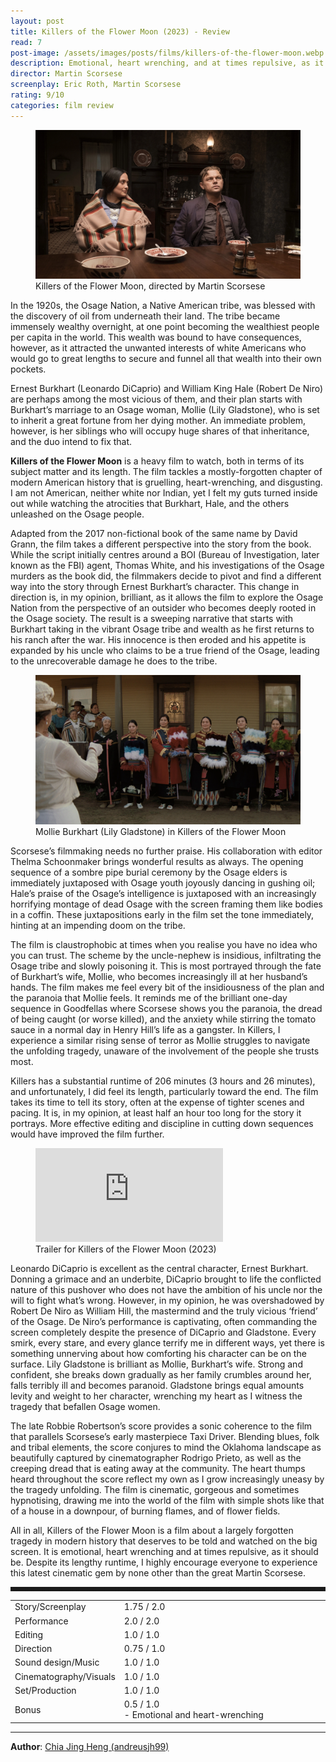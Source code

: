 ```yaml
---
layout: post
title: Killers of the Flower Moon (2023) - Review
read: 7
post-image: /assets/images/posts/films/killers-of-the-flower-moon.webp
description: Emotional, heart wrenching, and at times repulsive, as it should be
director: Martin Scorsese
screenplay: Eric Roth, Martin Scorsese
rating: 9/10
categories: film review
---
```


<figure class="film">
  <img src="/assets/images/posts/films/killers-of-the-flower-moon.webp" alt="Killers of the Flower Moon movie still">
  <figcaption><i class="fa-solid fa-film"></i> Killers of the Flower Moon, directed by Martin Scorsese</figcaption>
</figure>

In the 1920s, the Osage Nation, a Native American tribe, was blessed with the discovery of oil from underneath their land. The tribe became immensely wealthy overnight, at one point becoming the wealthiest people per capita in the world. This wealth was bound to have consequences, however, as it attracted the unwanted interests of white Americans who would go to great lengths to secure and funnel all that wealth into their own pockets.

Ernest Burkhart (Leonardo DiCaprio) and William King Hale (Robert De Niro) are perhaps among the most vicious of them, and their plan starts with Burkhart’s marriage to an Osage woman, Mollie (Lily Gladstone), who is set to inherit a great fortune from her dying mother. An immediate problem, however, is her siblings who will occupy huge shares of that inheritance, and the duo intend to fix that.

**Killers of the Flower Moon** is a heavy film to watch, both in terms of its subject matter and its length. The film tackles a mostly-forgotten chapter of modern American history that is gruelling, heart-wrenching, and disgusting. I am not American, neither white nor Indian, yet I felt my guts turned inside out while watching the atrocities that Burkhart, Hale, and the others unleashed on the Osage people.

Adapted from the 2017 non-fictional book of the same name by David Grann, the film takes a different perspective into the story from the book. While the script initially centres around a BOI (Bureau of Investigation, later known as the FBI) agent, Thomas White, and his investigations of the Osage murders as the book did, the filmmakers decide to pivot and find a different way into the story through Ernest Burkhart’s character. This change in direction is, in my opinion, brilliant, as it allows the film to explore the Osage Nation from the perspective of an outsider who becomes deeply rooted in the Osage society. The result is a sweeping narrative that starts with Burkhart taking in the vibrant Osage tribe and wealth as he first returns to his ranch after the war. His innocence is then eroded and his appetite is expanded by his uncle who claims to be a true friend of the Osage, leading to the unrecoverable damage he does to the tribe.

<figure class="film">
  <img src="/assets/images/posts/films/killers-of-the-flower-moon_2.webp" alt="Killers of the Flower Moon movie still">
  <figcaption><i class="fa-solid fa-film"></i> Mollie Burkhart (Lily Gladstone) in Killers of the Flower Moon</figcaption>
</figure>

Scorsese’s filmmaking needs no further praise. His collaboration with editor Thelma Schoonmaker brings wonderful results as always. The opening sequence of a sombre pipe burial ceremony by the Osage elders is immediately juxtaposed with Osage youth joyously dancing in gushing oil; Hale’s praise of the Osage’s intelligence is juxtaposed with an increasingly horrifying montage of dead Osage with the screen framing them like bodies in a coffin. These juxtapositions early in the film set the tone immediately, hinting at an impending doom on the tribe. 

The film is claustrophobic at times when you realise you have no idea who you can trust. The scheme by the uncle-nephew is insidious, infiltrating the Osage tribe and slowly poisoning it. This is most portrayed through the fate of Burkhart’s wife, Mollie, who becomes increasingly ill at her husband’s hands. The film makes me feel every bit of the insidiousness of the plan and the paranoia that Mollie feels. It reminds me of the brilliant one-day sequence in Goodfellas where Scorsese shows you the paranoia, the dread of being caught (or worse killed), and the anxiety while stirring the tomato sauce in a normal day in Henry Hill’s life as a gangster. In Killers, I experience a similar rising sense of terror as Mollie struggles to navigate the unfolding tragedy, unaware of the involvement of the people she trusts most.

Killers has a substantial runtime of 206 minutes (3 hours and 26 minutes), and unfortunately, I did feel its length, particularly toward the end. The film takes its time to tell its story, often at the expense of tighter scenes and pacing. It is, in my opinion, at least half an hour too long for the story it portrays. More effective editing and discipline in cutting down sequences would have improved the film further. 

<div class="film-trailer">
<figure>
  <iframe src="https://www.youtube.com/embed/EP34Yoxs3FQ" title="YouTube video player" frameborder="0" allow="accelerometer; autoplay; clipboard-write; encrypted-media; gyroscope; picture-in-picture; web-share" allowfullscreen></iframe>
  <figcaption><i class="fa-brands fa-youtube"></i> Trailer for Killers of the Flower Moon (2023)</figcaption>
</figure>
</div>

Leonardo DiCaprio is excellent as the central character, Ernest Burkhart. Donning a grimace and an underbite, DiCaprio brought to life the conflicted nature of this pushover who does not have the ambition of his uncle nor the will to fight what’s wrong. However, in my opinion, he was overshadowed by Robert De Niro as William Hill, the mastermind and the truly vicious ‘friend’ of the Osage. De Niro’s performance is captivating, often commanding the screen completely despite the presence of DiCaprio and Gladstone. Every smirk, every stare, and every glance terrify me in different ways, yet there is something unnerving about how comforting his character can be on the surface. Lily Gladstone is brilliant as Mollie, Burkhart’s wife. Strong and confident, she breaks down gradually as her family crumbles around her, falls terribly ill and becomes paranoid. Gladstone brings equal amounts levity and weight to her character, wrenching my heart as I witness the tragedy that befallen Osage women.

The late Robbie Robertson’s score provides a sonic coherence to the film that parallels Scorsese’s early masterpiece Taxi Driver. Blending blues, folk and tribal elements, the score conjures to mind the Oklahoma landscape as beautifully captured by cinematographer Rodrigo Prieto, as well as the creeping dread that is eating away at the community. The heart thumps heard throughout the score reflect my own as I grow increasingly uneasy by the tragedy unfolding. The film is cinematic, gorgeous and sometimes hypnotising, drawing me into the world of the film with simple shots like that of a house in a downpour, of burning flames, and of flower fields.

All in all, Killers of the Flower Moon is a film about a largely forgotten tragedy in modern history that deserves to be told and watched on the big screen. It is emotional, heart wrenching and at times repulsive, as it should be. Despite its lengthy runtime, I highly encourage everyone to experience this latest cinematic gem by none other than the great Martin Scorsese.


<hr style="border-style: dashed">

<table class="table table-sm table-striped table-hover">
  <colgroup>
    <col style="width: 30%;">
    <col style="width: 70%;">
  </colgroup>

  <tbody>
    <tr>
      <td>Story/Screenplay</td>
      <td>1.75 / 2.0</td>
    </tr>
    <tr>
      <td>Performance</td>
      <td>2.0 / 2.0</td>
    </tr>
    <tr>
      <td>Editing</td>
      <td>1.0 / 1.0</td>
    </tr>
    <tr>
      <td>Direction</td>
      <td>0.75 / 1.0</td>
    </tr>
    <tr>
      <td>Sound design/Music</td>
      <td>1.0 / 1.0</td>
    </tr>
    <tr>
      <td>Cinematography/Visuals</td>
      <td>1.0 / 1.0</td>
    </tr>
    <tr>
      <td>Set/Production</td>
      <td>1.0 / 1.0</td>
    </tr>
    <tr>
      <td>Bonus</td>
      <td>0.5 / 1.0<br/>- Emotional and heart-wrenching</td>
    </tr>
  </tbody>
</table>

---

**Author**: <a href="https://github.com/andreusjh99" target="_blank">Chia Jing Heng (andreusjh99)</a>
